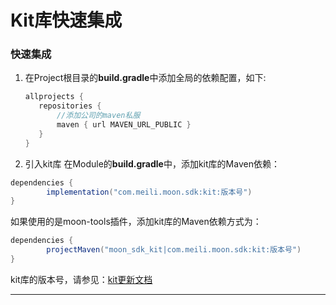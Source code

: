 # Kit库快速集成
### 快速集成
1. 在Project根目录的**build.gradle**中添加全局的依赖配置，如下:

     ```groovy
    allprojects {
        repositories {
            //添加公司的maven私服
            maven { url MAVEN_URL_PUBLIC }
        }
    }
    ```  
2. 引入kit库
在Module的**build.gradle**中，添加kit库的Maven依赖：
```groovy
dependencies {
        implementation("com.meili.moon.sdk:kit:版本号")
}
```
如果使用的是moon-tools插件，添加kit库的Maven依赖方式为：
```groovy
dependencies {
        projectMaven("moon_sdk_kit|com.meili.moon.sdk:kit:版本号")
}
```

kit库的版本号，请参见：[kit更新文档](UpgradeLog.md)

-------
